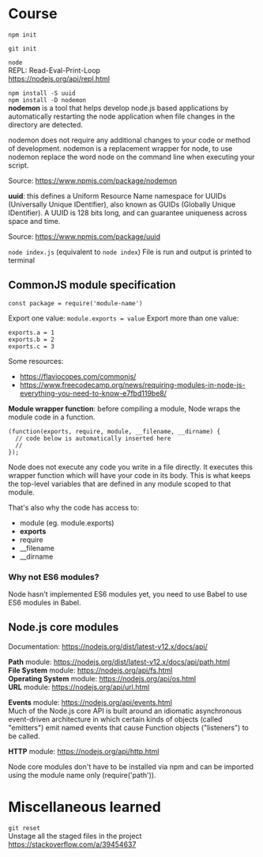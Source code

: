 # Course

`npm init`

`git init`

`node`  
REPL: Read-Eval-Print-Loop  
https://nodejs.org/api/repl.html

`npm install -S uuid`  
`npm install -D nodemon`  
**nodemon** is a tool that helps develop node.js based applications by automatically restarting the node application when file changes in the directory are detected.

nodemon does not require any additional changes to your code or method of development. nodemon is a replacement wrapper for node, to use nodemon replace the word node on the command line when executing your script.

Source: https://www.npmjs.com/package/nodemon

**uuid**: this defines a Uniform Resource Name namespace for
UUIDs (Universally Unique IDentifier), also known as GUIDs (Globally
Unique IDentifier). A UUID is 128 bits long, and can guarantee
uniqueness across space and time.

Source: https://www.npmjs.com/package/uuid

`node index.js` (equivalent to `node index`)
File is run and output is printed to terminal

## CommonJS module specification

`const package = require('module-name')`

Export one value: `module.exports = value`
Export more than one value:

```
exports.a = 1
exports.b = 2
exports.c = 3
```

Some resources:

- https://flaviocopes.com/commonjs/
- https://www.freecodecamp.org/news/requiring-modules-in-node-js-everything-you-need-to-know-e7fbd119be8/

**Module wrapper function**: before compiling a module, Node wraps the module code in a function.

```
(function(exports, require, module, __filename, __dirname) {
  // code below is automatically inserted here
  //
});
```

Node does not execute any code you write in a file directly. It executes this wrapper function which will have your code in its body. This is what keeps the top-level variables that are defined in any module scoped to that module.

That's also why the code has access to:

- module (eg. module.exports)
- **exports**
- require
- \_\_filename
- \_\_dirname

### Why not ES6 modules?

Node hasn't implemented ES6 modules yet, you need to use Babel to use ES6 modules in Babel.

## Node.js core modules

Documentation: https://nodejs.org/dist/latest-v12.x/docs/api/

**Path** module: https://nodejs.org/dist/latest-v12.x/docs/api/path.html  
**File System** module: https://nodejs.org/api/fs.html  
**Operating System** module: https://nodejs.org/api/os.html  
**URL** module: https://nodejs.org/api/url.html

**Events** module: https://nodejs.org/api/events.html  
Much of the Node.js core API is built around an idiomatic asynchronous event-driven architecture in which certain kinds of objects (called "emitters") emit named events that cause Function objects ("listeners") to be called.

**HTTP** module: https://nodejs.org/api/http.html

Node core modules don't have to be installed via npm and can be imported using the module name only (require('path')).

# Miscellaneous learned

`git reset`  
Unstage all the staged files in the project
https://stackoverflow.com/a/39454637
